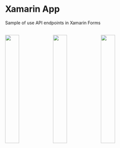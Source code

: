 # Xamarin App

Sample of use API endpoints in Xamarin Forms <br/><br/>



<p float="left">
<img src="https://user-images.githubusercontent.com/36994193/135752629-e6110a54-35c8-45b0-b933-576047fc93a2.png" width=30% height=30%>
<img src="https://user-images.githubusercontent.com/36994193/135752632-3776278d-92f8-4bd6-aa86-1ead5384b3ee.png" width=30% height=30%>
<img src="https://user-images.githubusercontent.com/36994193/135752633-0723dafd-1421-4879-9c8e-83ec6304d235.png" width=30% height=30%>
</p>
